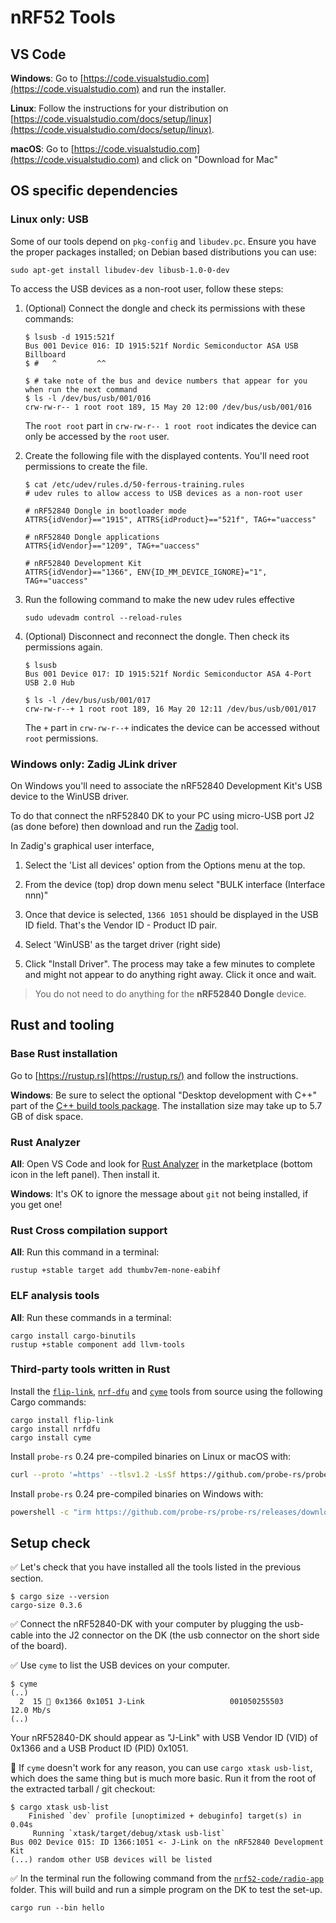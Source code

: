 # nRF52 Tools

## VS Code

**Windows**: Go to [https://code.visualstudio.com](https://code.visualstudio.com) and run the installer.

**Linux**: Follow the instructions for your distribution on [https://code.visualstudio.com/docs/setup/linux](https://code.visualstudio.com/docs/setup/linux).

**macOS**: Go to [https://code.visualstudio.com](https://code.visualstudio.com) and click on "Download for Mac"

## OS specific dependencies

### Linux only: USB

Some of our tools depend on `pkg-config` and `libudev.pc`. Ensure you have the proper packages installed; on Debian based distributions you can use:

```console
sudo apt-get install libudev-dev libusb-1.0-0-dev
```

To access the USB devices as a non-root user, follow these steps:

1. (Optional) Connect the dongle and check its permissions with these commands:

    ```console
    $ lsusb -d 1915:521f
    Bus 001 Device 016: ID 1915:521f Nordic Semiconductor ASA USB Billboard
    $ #   ^         ^^

    $ # take note of the bus and device numbers that appear for you when run the next command
    $ ls -l /dev/bus/usb/001/016
    crw-rw-r-- 1 root root 189, 15 May 20 12:00 /dev/bus/usb/001/016
    ```

    The `root root` part in `crw-rw-r-- 1 root root` indicates the device can only be accessed by the `root` user.

2. Create the following file with the displayed contents. You'll need root permissions to create the file.

    ```console
    $ cat /etc/udev/rules.d/50-ferrous-training.rules
    # udev rules to allow access to USB devices as a non-root user

    # nRF52840 Dongle in bootloader mode
    ATTRS{idVendor}=="1915", ATTRS{idProduct}=="521f", TAG+="uaccess"

    # nRF52840 Dongle applications
    ATTRS{idVendor}=="1209", TAG+="uaccess"

    # nRF52840 Development Kit
    ATTRS{idVendor}=="1366", ENV{ID_MM_DEVICE_IGNORE}="1", TAG+="uaccess"
    ```

3. Run the following command to make the new udev rules effective

    ```console
    sudo udevadm control --reload-rules
    ```

4. (Optional) Disconnect and reconnect the dongle. Then check its permissions again.

    ```console
    $ lsusb
    Bus 001 Device 017: ID 1915:521f Nordic Semiconductor ASA 4-Port USB 2.0 Hub

    $ ls -l /dev/bus/usb/001/017
    crw-rw-r--+ 1 root root 189, 16 May 20 12:11 /dev/bus/usb/001/017
    ```

    The `+` part in `crw-rw-r--+` indicates the device can be accessed without `root` permissions.

### Windows only: Zadig JLink driver

On Windows you'll need to associate the nRF52840 Development Kit's USB device to the WinUSB driver.

To do that connect the nRF52840 DK to your PC using micro-USB port J2 (as done before) then download and run the [Zadig] tool.

[Zadig]: https://zadig.akeo.ie/

In Zadig's graphical user interface,

1. Select the 'List all devices' option from the Options menu at the top.

2. From the device (top) drop down menu select "BULK interface (Interface nnn)"

3. Once that device is selected, `1366 1051` should be displayed in the USB ID field. That's the Vendor ID - Product ID pair.

4. Select 'WinUSB' as the target driver (right side)

5. Click "Install Driver". The process may take a few minutes to complete and might not appear to do anything right away. Click it once and wait.

> You do not need to do anything for the **nRF52840 Dongle** device.

## Rust and tooling

### Base Rust installation

Go to [https://rustup.rs](https://rustup.rs/) and follow the instructions.

**Windows**: Be sure to select the optional "Desktop development with C++" part of the [C++ build tools package](https://visualstudio.microsoft.com/visual-cpp-build-tools/). The installation size may take up to 5.7 GB of disk space.

### Rust Analyzer

**All**: Open VS Code and look for [Rust Analyzer](https://marketplace.visualstudio.com/items?itemName=matklad.rust-analyzer) in the marketplace (bottom icon in the left panel). Then install it.

**Windows**: It's OK to ignore the message about `git` not being installed, if you get one!

### Rust Cross compilation support

**All**: Run this command in a terminal:

```console
rustup +stable target add thumbv7em-none-eabihf
```

### ELF analysis tools

**All**: Run these commands in a terminal:

```console
cargo install cargo-binutils
rustup +stable component add llvm-tools
```

### Third-party tools written in Rust

Install the [`flip-link`](https://crates.io/crates/flip-link), [`nrf-dfu`](https://crates.io/crates/nrfdfu) and [`cyme`](https://crates.io/crates/cyme) tools from source using the following Cargo commands:

```console
cargo install flip-link
cargo install nrfdfu
cargo install cyme
```

Install `probe-rs` 0.24 pre-compiled binaries on Linux or macOS with:

```bash
curl --proto '=https' --tlsv1.2 -LsSf https://github.com/probe-rs/probe-rs/releases/download/v0.24.0/probe-rs-tools-installer.sh | sh
```

Install `probe-rs` 0.24 pre-compiled binaries on Windows with:

```bash
powershell -c "irm https://github.com/probe-rs/probe-rs/releases/download/v0.24.0/probe-rs-tools-installer.ps1 | iex"
```

## Setup check

✅ Let's check that you have installed all the tools listed in the previous section.

```console
$ cargo size --version
cargo-size 0.3.6
```

✅ Connect the nRF52840-DK with your computer by plugging the usb-cable into the J2 connector on the DK (the usb connector on the short side of the board).

✅ Use `cyme` to list the USB devices on your computer.

```console
$ cyme
(..)
  2  15  0x1366 0x1051 J-Link                   001050255503      12.0 Mb/s
(..)
```

Your nRF52840-DK should appear as "J-Link" with USB Vendor ID (VID) of 0x1366 and a USB Product ID (PID) 0x1051.

🔎 If `cyme` doesn't work for any reason, you can use `cargo xtask usb-list`, which does the same thing but is much more basic. Run it from the root of the extracted tarball / git checkout:

```console
$ cargo xtask usb-list
    Finished `dev` profile [unoptimized + debuginfo] target(s) in 0.04s
     Running `xtask/target/debug/xtask usb-list`
Bus 002 Device 015: ID 1366:1051 <- J-Link on the nRF52840 Development Kit
(...) random other USB devices will be listed
```

✅ In the terminal run the following command from the [`nrf52-code/radio-app`](../../nrf52-code/radio-app) folder. This will build and run a simple program on the DK to test the set-up.

```console
cargo run --bin hello
```
